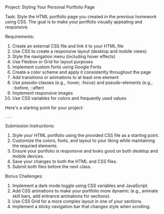 Project: Styling Your Personal Portfolio Page

Task: Style the HTML portfolio page you created in the previous homework using CSS. The goal is to make your portfolio visually appealing and responsive.

Requirements:

1. Create an external CSS file and link it to your HTML file
2. Use CSS to create a responsive layout (desktop and mobile views)
3. Style the navigation menu (including hover effects)
4. Use Flexbox or Grid for layout purposes
5. Implement custom fonts using Google Fonts
6. Create a color scheme and apply it consistently throughout the page
7. Add transitions or animations to at least one element
8. Use pseudo-classes (e.g., :hover, :focus) and pseudo-elements (e.g., ::before, ::after)
9. Implement responsive images
10. Use CSS variables for colors and frequently used values


Here's a starting point for your project:

```typescriptreact project="CSS-Portfolio"
...
```

Submission Instructions:

1. Style your HTML portfolio using the provided CSS file as a starting point.
2. Customize the colors, fonts, and layout to your liking while maintaining the required elements.
3. Ensure your portfolio is responsive and looks good on both desktop and mobile devices.
4. Save your changes to both the HTML and CSS files.
5. Submit both files before the next class.


Bonus Challenges:

1. Implement a dark mode toggle using CSS variables and JavaScript.
2. Add CSS animations to make your portfolio more dynamic (e.g., animate skill bars, add entrance animations for sections).
3. Use CSS Grid for a more complex layout in one of your sections.
4. Implement a sticky navigation bar that changes style when scrolling.
